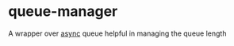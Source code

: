 # queue-manager
A wrapper over [async](https://caolan.github.io/async/v3/docs.html) queue helpful in managing the queue length
